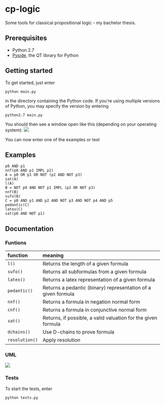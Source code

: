 cp-logic
========

Some tools for classical propositional logic - my bachelor thesis.

## Prerequisites
* Python 2.7
* [Pyside](http://qt-project.org/wiki/PySideDownloads), the QT library for Python

## Getting started
To get started, just enter

    python main.py

in the directory containing the Python code.
If you're using multiple versions of Python, you may specify the version by entering

    python2.7 main.py

You should then see a window open like this (depending on your operating system):
![](https://raw.github.com/captainfox/cp-logic/master/toolbox.png?login=captainfox&token=7ebb4cd1faeb4ee5c28e1fe7605bbbbd)

You can now enter one of the examples or test

## Examples

    p0 AND p1
    nnf(p0 AND p1 IMPL p2)
    A = p0 OR p1 OR NOT (p2 AND NOT p3)
    sat(A)
    l(A)
    B = NOT p0 AND NOT p1 IMPL (p2 OR NOT p3)
    nnf(B)
    sufo(B)
    C = p0 AND p1 AND p2 AND NOT p3 AND NOT p4 AND p5
    pedantic(C)
    latex(C)
    sat(p0 AND NOT p1)

## Documentation

### Funtions
| function       | meaning                                                                      |
|:---------------|:-----------------------------------------------------------------------------|
| `l()`          | Returns the length of a given formula                                        |
| `sufo()`       | Returns all subformulas from a given formula                                 |
| `latex()`      | Returns a latex representation of a given formula                            |
| `pedantic()`   | Returns a pedantic (binary) representation of a given formula                |
| `nnf()`        | Returns a formula in negation normal form                                    |
| `cnf()`        | Returns a formula in conjunctive normal form                                 |
| `sat()`        | Returns, if possible, a valid valuation for the given formula                |
| `dchains()`    | Use D-chains to prove formula                                                |
| `resolution()` | Apply resolution                                                             |


### UML
![](https://raw.github.com/captainfox/cp-logic/master/UML.png?token=1068130__eyJzY29wZSI6IlJhd0Jsb2I6Y2FwdGFpbmZveC9jcC1sb2dpYy9tYXN0ZXIvVU1MLnBuZyIsImV4cGlyZXMiOjEzODU0NzUxMTF9--914294d347bdaac58dc64b5255b22c870256721d)

### Tests
To start the tests, enter

    python tests.py
